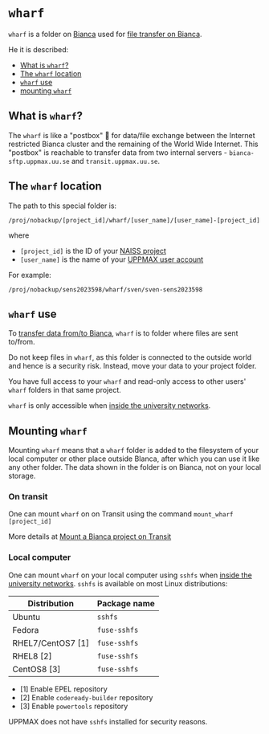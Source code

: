 # `wharf`

`wharf` is a folder on [Bianca](bianca.md) used
for [file transfer on Bianca](transfer_bianca.md).

He it is described:

* [What is `wharf`?](#what-is-wharf)
* [The `wharf` location](#the-wharf-location)
* [`wharf` use](#wharf-use)
* [mounting `wharf`](#mounting-wharf)

## What is `wharf`?

The `wharf` is like a "postbox" :postbox: for data/file exchange
between the Internet restricted Bianca cluster
and the remaining of the World Wide Internet.
This "postbox" is reachable to transfer data from two internal servers -
`bianca-sftp.uppmax.uu.se` and `transit.uppmax.uu.se`.

## The `wharf` location

The path to this special folder is:

```text
/proj/nobackup/[project_id]/wharf/[user_name]/[user_name]-[project_id]

```

where

* `[project_id]` is the ID of your [NAISS project](../getting_started/project.md)
* `[user_name]` is the name of your [UPPMAX user account](../getting_started/user_account.md)

For example:

```text
/proj/nobackup/sens2023598/wharf/sven/sven-sens2023598
```

## `wharf` use

To [transfer data from/to Bianca](transfer_bianca.md),
`wharf` is to folder where files are sent to/from.

Do not keep files in `wharf`, as this folder is connected to the outside
world and hence is a security risk. Instead, move your data to your project folder.

You have full access to your `wharf` and read-only access
to other users' `wharf` folders in that same project.

`wharf` is only accessible when [inside the university networks](../getting_started/get_inside_sunet.md).

## Mounting `wharf`

Mounting `wharf` means that a `wharf` folder is added to the
filesystem of your local computer or other place outside BIanca, after which you can use
it like any other folder. The data shown in the folder is on Bianca,
not on your local storage.

### On transit

One can mount `wharf` on on Transit using the command `mount_wharf [project_id]`

More details at [Mount a Bianca project on Transit](../software/bianca_file_transfer_using_rsync.md#3-mount-a-bianca-project)

### Local computer

One can mount `wharf` on your local computer using `sshfs`
when [inside the university networks](../getting_started/get_inside_sunet.md).
`sshfs` is available on most Linux distributions:

Distribution      |Package name
------------------|-------------
Ubuntu            | `sshfs`
Fedora            | `fuse-sshfs`
RHEL7/CentOS7 [1] | `fuse-sshfs`
RHEL8 [2]         | `fuse-sshfs`
CentOS8 [3]       | `fuse-sshfs`

* [1] Enable EPEL repository
* [2] Enable `codeready-builder` repository
* [3] Enable `powertools` repository



UPPMAX does not have `sshfs` installed for security reasons.
